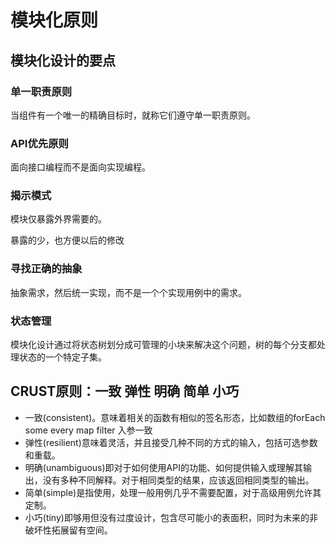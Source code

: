 # 模块化原则

## 模块化设计的要点

### 单一职责原则

当组件有一个唯一的精确目标时，就称它们遵守单一职责原则。

### API优先原则

面向接口编程而不是面向实现编程。

### 揭示模式

模块仅暴露外界需要的。

暴露的少，也方便以后的修改

### 寻找正确的抽象

抽象需求，然后统一实现，而不是一个个实现用例中的需求。

### 状态管理

模块化设计通过将状态树划分成可管理的小块来解决这个问题，树的每个分支都处理状态的一个特定子集。

## CRUST原则：一致 弹性 明确 简单 小巧

* 一致(consistent)。意味着相关的函数有相似的签名形态，比如数组的forEach some every map filter 入参一致
* 弹性(resilient)意味着灵活，并且接受几种不同的方式的输入，包括可选参数和重载。
* 明确(unambiguous)即对于如何使用API的功能、如何提供输入或理解其输出，没有多种不同解释。对于相同类型的结果，应该返回相同类型的输出。
* 简单(simple)是指使用，处理一般用例几乎不需要配置，对于高级用例允许其定制。
* 小巧(tiny)即够用但没有过度设计，包含尽可能小的表面积，同时为未来的非破坏性拓展留有空间。
